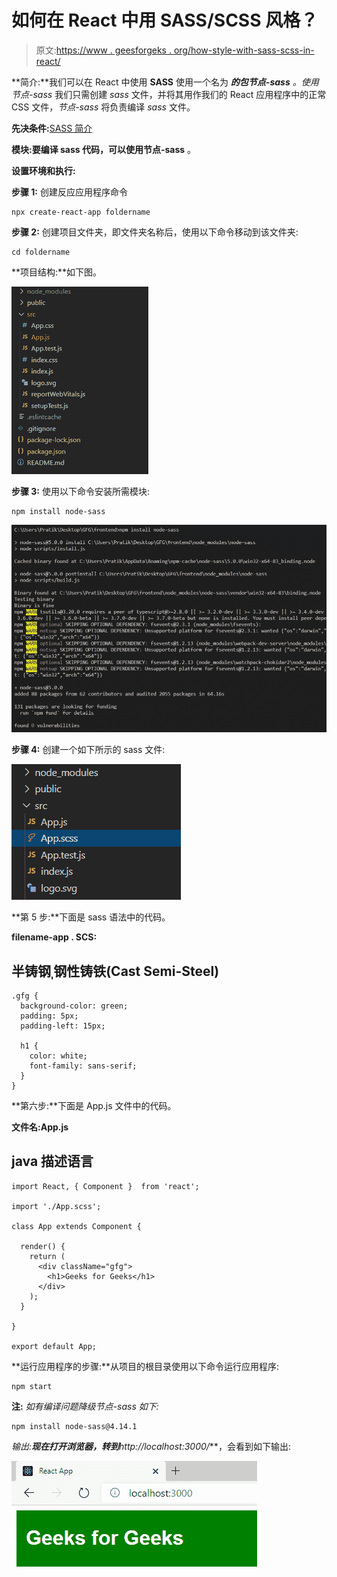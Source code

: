 # 如何在 React 中用 SASS/SCSS 风格？

> 原文:[https://www . geesforgeks . org/how-style-with-sass-scss-in-react/](https://www.geeksforgeeks.org/how-to-style-with-sass-scss-in-react/)

**简介:**我们可以在 React 中使用 **SASS** 使用一个名为 ***的包节点-sass** 。*使用*节点-sass* 我们只需创建 *sass* 文件，并将其用作我们的 React 应用程序中的正常 CSS 文件，*节点-sass* 将负责编译 *sass* 文件。

**先决条件:**[SASS 简介](https://www.geeksforgeeks.org/sass-introduction/)

**模块:**要编译 sass 代码，可以使用**节点-sass** 。

**设置环境和执行:**

**步骤 1:** 创建反应应用程序命令

```
npx create-react-app foldername
```

**步骤 2:** 创建项目文件夹，即文件夹名称后，使用以下命令移动到该文件夹:

```
cd foldername
```

**项目结构:**如下图。

![](img/f8edf11a1c8665951df86b71bfca435e.png)

**步骤 3:** 使用以下命令安装所需模块:

```
npm install node-sass
```

![](img/10a8023f41b34f43cbfd6f265e17be66.png)

**步骤 4:** 创建一个如下所示的 sass 文件:

![](img/90b08c74f0f99999ef7a6be6de882fc5.png)

**第 5 步:**下面是 sass 语法中的代码。

**filename-app . SCS:**

## 半铸钢ˌ钢性铸铁(Cast Semi-Steel)

```
.gfg {
  background-color: green;
  padding: 5px;
  padding-left: 15px;

  h1 {
    color: white;
    font-family: sans-serif;
  }
}
```

**第六步:**下面是 App.js 文件中的代码。

**文件名:App.js**

## java 描述语言

```
import React, { Component }  from 'react';

import './App.scss';

class App extends Component {

  render() {
    return (
      <div className="gfg">
        <h1>Geeks for Geeks</h1>
      </div>
    );
  }

}

export default App;
```

**运行应用程序的步骤:**从项目的根目录使用以下命令运行应用程序:

```
npm start
```

**注:** *如有编译问题降级节点-sass 如下:*

```
npm install node-sass@4.14.1
```

**输出:**现在打开浏览器，转到***http://localhost:3000/***，会看到如下输出:

![](img/e2beac8eb91b895064c6e8bf0387b318.png)